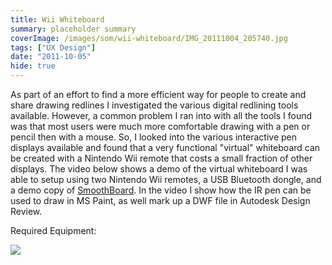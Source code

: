 ```yaml
---
title: Wii Whiteboard
summary: placeholder summary
coverImage: /images/som/wii-whiteboard/IMG_20111004_205740.jpg
tags: ["UX Design"]
date: "2011-10-05"
hide: true
---
```


As part of an effort to find a more efficient way for people to create and share drawing redlines I investigated the various digital redlining tools available. However, a common problem I ran into with all the tools I found was that most users were much more comfortable drawing with a pen or pencil then with a mouse. So, I looked into the various interactive pen displays available and found that a very functional "virtual" whiteboard can be created with a Nintendo Wii remote that costs a small fraction of other displays. The video below shows a demo of the virtual whiteboard I was able to setup using two Nintendo Wii remotes, a USB Bluetooth dongle, and a demo copy of [SmoothBoard](http://www.smoothboard.net/). In the video I show how the IR pen can be used to draw in MS Paint, as well mark up a DWF file in Autodesk Design Review.

Required Equipment:

![](/images/som/wii-whiteboard/IMG_20111004_213541.jpg)
